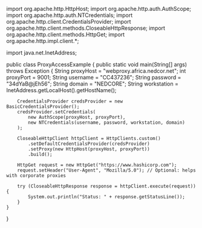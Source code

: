 import org.apache.http.HttpHost;
import org.apache.http.auth.AuthScope;
import org.apache.http.auth.NTCredentials;
import org.apache.http.client.CredentialsProvider;
import org.apache.http.client.methods.CloseableHttpResponse;
import org.apache.http.client.methods.HttpGet;
import org.apache.http.impl.client.*;

import java.net.InetAddress;

public class ProxyAccessExample {
    public static void main(String[] args) throws Exception {
        String proxyHost = "webproxy.africa.nedcor.net";
        int proxyPort = 9001;
        String username = "CC437236";
        String password = "34dYaB@jEh56";
        String domain = "NEDCORE";
        String workstation = InetAddress.getLocalHost().getHostName();

        CredentialsProvider credsProvider = new BasicCredentialsProvider();
        credsProvider.setCredentials(
            new AuthScope(proxyHost, proxyPort),
            new NTCredentials(username, password, workstation, domain)
        );

        CloseableHttpClient httpClient = HttpClients.custom()
            .setDefaultCredentialsProvider(credsProvider)
            .setProxy(new HttpHost(proxyHost, proxyPort))
            .build();

        HttpGet request = new HttpGet("https://www.hashicorp.com");
        request.setHeader("User-Agent", "Mozilla/5.0"); // Optional: helps with corporate proxies

        try (CloseableHttpResponse response = httpClient.execute(request)) {
            System.out.println("Status: " + response.getStatusLine());
        }
    }
}
